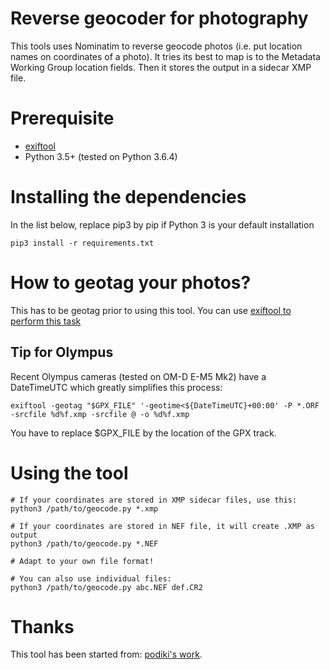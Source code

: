 # Reverse geocoder for photography

This tools uses Nominatim to reverse geocode photos (i.e. put location names on coordinates of a photo). It tries its best to map is to the Metadata Working Group location fields. Then it stores the output in a sidecar XMP file.

# Prerequisite
* [exiftool](https://sno.phy.queensu.ca/~phil/exiftool/)
* Python 3.5+ (tested on Python 3.6.4)

# Installing the dependencies
In the list below, replace pip3 by pip if Python 3 is your default installation

```
pip3 install -r requirements.txt
```

# How to geotag your photos?
This has to be geotag prior to using this tool. You can use [exiftool to perform this task](https://sno.phy.queensu.ca/~phil/exiftool/geotag.html)

## Tip for Olympus
Recent Olympus cameras (tested on OM-D E-M5 Mk2) have a DateTimeUTC which greatly simplifies this process:
```
exiftool -geotag "$GPX_FILE" '-geotime<${DateTimeUTC}+00:00' -P *.ORF -srcfile %d%f.xmp -srcfile @ -o %d%f.xmp
```
You have to replace $GPX_FILE by the location of the GPX track.

# Using the tool
```
# If your coordinates are stored in XMP sidecar files, use this:
python3 /path/to/geocode.py *.xmp

# If your coordinates are stored in NEF file, it will create .XMP as output
python3 /path/to/geocode.py *.NEF

# Adapt to your own file format!

# You can also use individual files:
python3 /path/to/geocode.py abc.NEF def.CR2
```

# Thanks
This tool has been started from: [podiki's work](https://github.com/podiki/reverse_geo).
